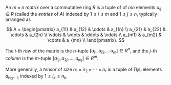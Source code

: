 An $m\times n$ *matrix* over a commutative ring $R$ is a tuple of of $mn$ elements $a_{ij} \in R$ (called the *entries* of $A$) indexed by $1 \leq i \leq m$ and $1 \leq j \leq n$, typically arranged as

$$
A = \begin{pmatrix} 
    a_{11} & a_{12} & \cdots & a_{1n} \\
    a_{21} & a_{22} & \cdots & a_{2n} \\
    \vdots & \vdots & \ddots & \vdots \\
    a_{m1} & a_{m2} & \cdots & a_{mn} \\
\end{pmatrix}.
$$

The $i$-th *row* of the matrix is the $n$-tuple $[a_{i1}, a_{i2}, \ldots a_{in}] \in R^n$, and the $j$-th *column* is the $m$-tuple $[a_{1j}, a_{2j}, \ldots, a_{mj}] \in R^m$.

More generally, a *tensor* of size $n_1 \times n_2 \times \cdots \times n_r$ is a tuple of $\prod_i n_i$ elements $a_{i_1 i_2 \cdots i_r}$ indexed by $1 \leq i_k \leq n_k$.
